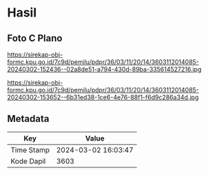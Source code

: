 # Hasil

## Foto C Plano

https://sirekap-obj-formc.kpu.go.id/7c9d/pemilu/pdpr/36/03/11/20/14/3603112014085-20240302-152436--02a8de51-a794-430d-89ba-335614527216.jpg

https://sirekap-obj-formc.kpu.go.id/7c9d/pemilu/pdpr/36/03/11/20/14/3603112014085-20240302-153652--6b31ed38-1ce6-4e76-88f1-f6d9c286a34d.jpg


## Metadata

| Key        | Value               |
| ---------- | ------------------- |
| Time Stamp | 2024-03-02 16:03:47 |
| Kode Dapil | 3603                |



